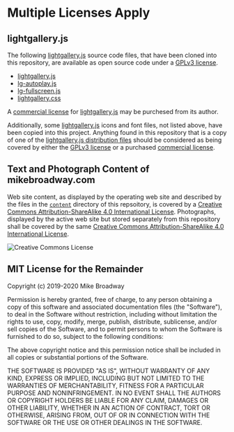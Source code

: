 # Multiple Licenses Apply

## lightgallery.js

The following [lightgallery.js](https://sachinchoolur.github.io/lightgallery.js/) source code files,
that have been cloned into this repository, are available as open source code under a
[GPLv3 license](https://github.com/sachinchoolur/lightgallery.js/blob/master/LICENSE.md).

* [lightgallery.js](/assets/js/lightgallery.js)
* [lg-autoplay.js](/assets/js/lg-autoplay.js)
* [lg-fullscreen.js](/assets/js/lg-fullscreen.js)
* [lightgallery.css](/assets/css/lightgallery.css)

A [commercial license](https://sachinchoolur.github.io/lightgallery.js/docs/license.html) for
[lightgallery.js](https://sachinchoolur.github.io/lightgallery.js/) may be purchesed from its author.

Additionally, some [lightgallery.js](https://sachinchoolur.github.io/lightgallery.js/) icons and font
files, not listed above, have been copied into this project. Anything found in this repository that is
a copy of one of the [lightgallery.js distribution files](https://github.com/sachinchoolur/lightgallery.js/tree/master/dist)
should be considered as being covered by either the [GPLv3 license](https://github.com/sachinchoolur/lightgallery.js/blob/master/LICENSE.md) or a purchased [commercial license](https://sachinchoolur.github.io/lightgallery.js/docs/license.html).


## Text and Photograph Content of mikebroadway.com

Web site content, as displayed by the operating web site and described by the files in the [`content`](/content)
directory of this repsoitory, is covered by a [Creative Commons Attribution-ShareAlike 4.0 International License](http://creativecommons.org/licenses/by-sa/4.0/).
Photographs, displayed by the active web site but stored separately from this repository shall be covered by the
same [Creative Commons Attribution-ShareAlike 4.0 International License](http://creativecommons.org/licenses/by-sa/4.0/).

![Creative Commons License](https://i.creativecommons.org/l/by-sa/4.0/88x31.png)

## MIT License for the Remainder

Copyright (c) 2019-2020 Mike Broadway

Permission is hereby granted, free of charge, to any person obtaining a copy
of this software and associated documentation files (the "Software"), to deal
in the Software without restriction, including without limitation the rights
to use, copy, modify, merge, publish, distribute, sublicense, and/or sell
copies of the Software, and to permit persons to whom the Software is
furnished to do so, subject to the following conditions:

The above copyright notice and this permission notice shall be included in all
copies or substantial portions of the Software.

THE SOFTWARE IS PROVIDED "AS IS", WITHOUT WARRANTY OF ANY KIND, EXPRESS OR
IMPLIED, INCLUDING BUT NOT LIMITED TO THE WARRANTIES OF MERCHANTABILITY,
FITNESS FOR A PARTICULAR PURPOSE AND NONINFRINGEMENT. IN NO EVENT SHALL THE
AUTHORS OR COPYRIGHT HOLDERS BE LIABLE FOR ANY CLAIM, DAMAGES OR OTHER
LIABILITY, WHETHER IN AN ACTION OF CONTRACT, TORT OR OTHERWISE, ARISING FROM,
OUT OF OR IN CONNECTION WITH THE SOFTWARE OR THE USE OR OTHER DEALINGS IN THE
SOFTWARE.